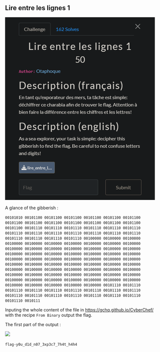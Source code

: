 ## Lire entre les lignes 1

<img src='1.PNG'>

A glance of the gibberish :

```00101010 00101100 00101100 00101100 00101100 00101100 00101100 00101100 00101100 00101100 00101100 00101100 00101100 00101100 00101100 00101110 00101110 00101110 00101110 00101110 00101110 00101110 00101110 00101110 00101110 00101110 00101110 00101110 00101110 00101110 00101110 00101110 00100000 00100000 00100000 00100000 00100000 00100000 00100000 00100000 00100000 00100000 00100000 00100000 00100000 00100000 00100000 00100000 00100000 00100000 00100000 00100000 00100000 00100000 00100000 00100000 00100000 00100000 00100000 00100000 00100000 00100000 00100000 00100000 00100000 00100000 00100000 00100000 00100000 00100000 00100000 00100000 00100000 00100000 00100000 00100000 00100000 00100000 00100000 00100000 00100000 00100000 00100000 00100000 00100000 00100000 00100000 00100000 00100000 00100000 00100000 00100000 00100000 00100000 00100000 00100000 00101110 00101110 00101110 00101110 00101110 00101110 00101110 00101110 00101110 00101110 00101110 00101110 00101110 00101110 00101110 00101110 00101110 0010111```

Inputing the whole content of the file in https://gchq.github.io/CyberChef/ with the recipe `From Binary` output the flag.

The first part of the output :

<img src='2.png'>

`flag-y0u_d1d_n07_3xp3c7_7h4t_h4h4`